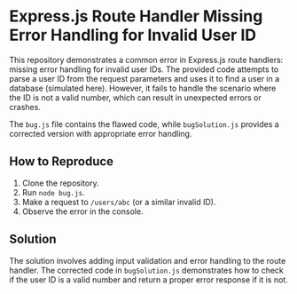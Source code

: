 # Express.js Route Handler Missing Error Handling for Invalid User ID

This repository demonstrates a common error in Express.js route handlers: missing error handling for invalid user IDs.  The provided code attempts to parse a user ID from the request parameters and uses it to find a user in a database (simulated here).  However, it fails to handle the scenario where the ID is not a valid number, which can result in unexpected errors or crashes.

The `bug.js` file contains the flawed code, while `bugSolution.js` provides a corrected version with appropriate error handling.

## How to Reproduce

1. Clone the repository.
2. Run `node bug.js`.
3. Make a request to `/users/abc` (or a similar invalid ID).
4. Observe the error in the console.

## Solution

The solution involves adding input validation and error handling to the route handler.  The corrected code in `bugSolution.js` demonstrates how to check if the user ID is a valid number and return a proper error response if it is not.